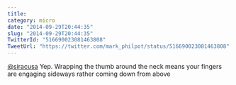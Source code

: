 ```yaml
---
title: 
category: micro
date: "2014-09-29T20:44:35"
slug: "2014-09-29T20:44:35"
TwitterId: "516690023081463808"
TweetUrl: "https://twitter.com/mark_philpot/status/516690023081463808"
---
```


[@siracusa](https://twitter.com/siracusa) Yep. Wrapping the thumb around the
neck means your fingers are engaging sideways rather coming down from above
